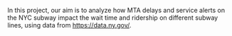 In this project, our aim is to analyze how MTA delays and service alerts on the NYC subway impact the wait time and ridership on different subway lines, using data from <https://data.ny.gov/>.
